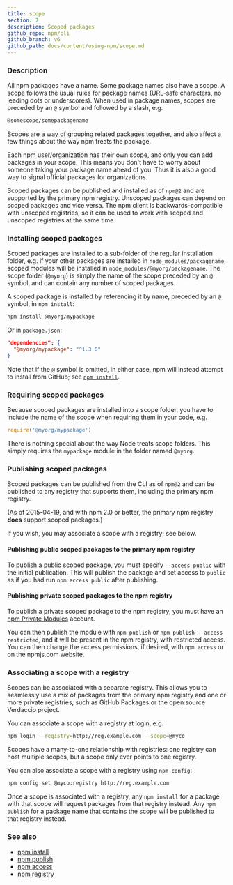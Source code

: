 ```yaml
---
title: scope
section: 7
description: Scoped packages
github_repo: npm/cli
github_branch: v6
github_path: docs/content/using-npm/scope.md
---
```


### Description

All npm packages have a name. Some package names also have a scope. A scope
follows the usual rules for package names (URL-safe characters, no leading dots
or underscores). When used in package names, scopes are preceded by an `@` symbol
and followed by a slash, e.g.

```bash
@somescope/somepackagename
```

Scopes are a way of grouping related packages together, and also affect a few
things about the way npm treats the package.

Each npm user/organization has their own scope, and only you can add packages
in your scope. This means you don't have to worry about someone taking your
package name ahead of you. Thus it is also a good way to signal official packages
for organizations.

Scoped packages can be published and installed as of `npm@2` and are supported
by the primary npm registry. Unscoped packages can depend on scoped packages and
vice versa. The npm client is backwards-compatible with unscoped registries,
so it can be used to work with scoped and unscoped registries at the same time.

### Installing scoped packages

Scoped packages are installed to a sub-folder of the regular installation
folder, e.g. if your other packages are installed in `node_modules/packagename`,
scoped modules will be installed in `node_modules/@myorg/packagename`. The scope
folder (`@myorg`) is simply the name of the scope preceded by an `@` symbol, and can
contain any number of scoped packages.

A scoped package is installed by referencing it by name, preceded by an
`@` symbol, in `npm install`:

```bash
npm install @myorg/mypackage
```

Or in `package.json`:

```json
"dependencies": {
  "@myorg/mypackage": "^1.3.0"
}
```

Note that if the `@` symbol is omitted, in either case, npm will instead attempt to
install from GitHub; see [`npm install`](/cli/v6/commands/npm-install).

### Requiring scoped packages

Because scoped packages are installed into a scope folder, you have to
include the name of the scope when requiring them in your code, e.g.

```javascript
require('@myorg/mypackage')
```

There is nothing special about the way Node treats scope folders. This
simply requires the `mypackage` module in the folder named `@myorg`.

### Publishing scoped packages

Scoped packages can be published from the CLI as of `npm@2` and can be
published to any registry that supports them, including the primary npm
registry.

(As of 2015-04-19, and with npm 2.0 or better, the primary npm registry
**does** support scoped packages.)

If you wish, you may associate a scope with a registry; see below.

#### Publishing public scoped packages to the primary npm registry

To publish a public scoped package, you must specify `--access public` with
the initial publication. This will publish the package and set access
to `public` as if you had run `npm access public` after publishing.

#### Publishing private scoped packages to the npm registry

To publish a private scoped package to the npm registry, you must have
an [npm Private Modules](https://docs.npmjs.com/private-modules/intro)
account.

You can then publish the module with `npm publish` or `npm publish
--access restricted`, and it will be present in the npm registry, with
restricted access. You can then change the access permissions, if
desired, with `npm access` or on the npmjs.com website.

### Associating a scope with a registry

Scopes can be associated with a separate registry. This allows you to
seamlessly use a mix of packages from the primary npm registry and one or more
private registries, such as GitHub Packages or the open source Verdaccio
project.

You can associate a scope with a registry at login, e.g.

```bash
npm login --registry=http://reg.example.com --scope=@myco
```

Scopes have a many-to-one relationship with registries: one registry can
host multiple scopes, but a scope only ever points to one registry.

You can also associate a scope with a registry using `npm config`:

```bash
npm config set @myco:registry http://reg.example.com
```

Once a scope is associated with a registry, any `npm install` for a package
with that scope will request packages from that registry instead. Any
`npm publish` for a package name that contains the scope will be published to
that registry instead.

### See also

* [npm install](/cli/v6/commands/npm-install)
* [npm publish](/cli/v6/commands/npm-publish)
* [npm access](/cli/v6/commands/npm-access)
* [npm registry](/cli/v6/using-npm/registry)
